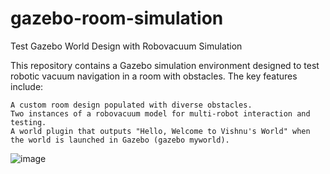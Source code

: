 # gazebo-room-simulation
Test Gazebo World Design with Robovacuum Simulation


This repository contains a Gazebo simulation environment designed to test robotic vacuum navigation in a room with obstacles. The key features include:

    A custom room design populated with diverse obstacles.
    Two instances of a robovacuum model for multi-robot interaction and testing.
    A world plugin that outputs "Hello, Welcome to Vishnu's World" when the world is launched in Gazebo (gazebo myworld).


![image](https://github.com/user-attachments/assets/0423d742-7b32-41b9-906e-b22cc7fd75f9)

